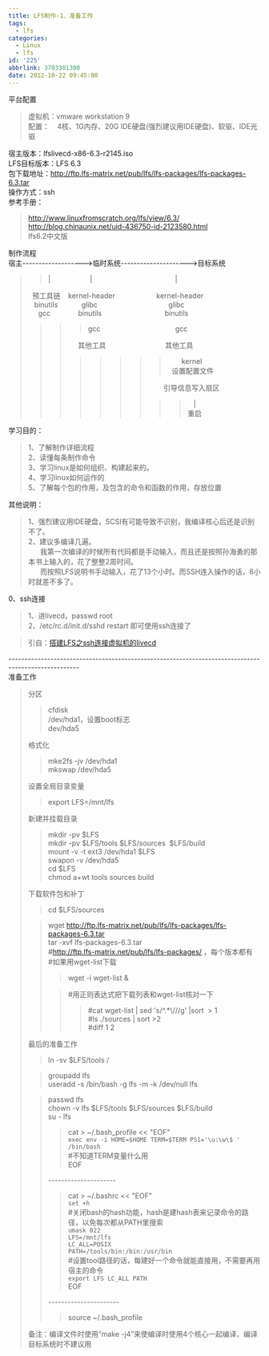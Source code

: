 ```yaml
---
title: LFS制作-1、准备工作
tags:
  - lfs
categories:
  - Linux
  - lfs
id: '225'
abbrlink: 3703381300
date: 2012-10-22 09:45:00
---
```


  
平台配置  

> 虚拟机：vmware workstation 9  
> 配置：    4核、1G内存、20G IDE硬盘(强烈建议用IDE硬盘)、软驱、IDE光驱  

宿主版本：lfslivecd-x86-6.3-r2145.iso  
LFS目标版本：LFS 6.3  
包下载地址：http://ftp.lfs-matrix.net/pub/lfs/lfs-packages/lfs-packages-6.3.tar  
操作方式：ssh  
参考手册：  

> http://www.linuxfromscratch.org/lfs/view/6.3/  
> http://blog.chinaunix.net/uid-436750-id-2123580.html  
> lfs6.2中文版  

制作流程  
宿主------------------->临时系统--------------------->目标系统  

> > |                    |                                          |  
> 
>   预工具链    kernel-header                     kernel-header  
>    binutils            glibc                                    glibc  
>      gcc              binutils                                binutils
> 
> > > > gcc                                      gcc
> > > 
> > >      其他工具                              其他工具
> > > 
> > > > > > > >        kernel  
> > > > > > > >   设置配置文件  
> > > > > > > 
> > > > > > >         引导信息写入扇区  
> > > > > > > 
> > > > > > > > >    |  
> > > > > > > > > 重启  

学习目的：  

> 1、了解制作详细流程  
> 2、读懂每条制作命令  
> 3、学习linux是如何组织、构建起来的。  
> 4、学习linux如何运作的  
> 5、了解每个包的作用，及包含的命令和函数的作用，存放位置  

其他说明：  

> 1、强烈建议用IDE硬盘，SCSI有可能导致不识别，我编译核心后还是识别不了。  
> 2、建议多编译几遍。  
>       我第一次编译的时候所有代码都是手动输入，而且还是按照孙海勇的那本书上输入的，花了整整2周时间。  
>       而按照LFS说明书手动输入，花了13个小时。而SSH连入操作的话，8小时就差不多了。  

  
0、ssh连接  

> 1、进livecd，passwd root  
> 2、/etc/rc.d/init.d/sshd restart 即可使用ssh连接了  

> 引自：[搭建LFS之ssh连接虚拟机的livecd](http://zouyi.ixiezi.com/2009/08/18/%E6%90%AD%E5%BB%BAlfs%E4%B9%8Bssh%E8%BF%9E%E6%8E%A5%E8%99%9A%E6%8B%9F%E6%9C%BA%E7%9A%84livecd/)

\----------------------------------------------------------------------------------------------------  
准备工作  

> 分区  
> 
> > cfdisk  
> > /dev/hda1，设置boot标志  
> > dev/hda5  
> 
> 格式化  
> 
> > mke2fs -jv /dev/hda1  
> > mkswap /dev/hda5  
> 
> 设置全局目录变量  
> 
> > export LFS=/mnt/lfs  
> 
> 新建并挂载目录  
> 
> > mkdir -pv $LFS  
> > mkdir -pv $LFS/tools $LFS/sources  $LFS/build  
> > mount -v -t ext3 /dev/hda1 $LFS  
> > swapon -v /dev/hda5  
> > cd $LFS  
> > chmod a+wt tools sources build  
> 
> 下载软件包和补丁  
> 
> > cd $LFS/sources  
> 
> > wget http://ftp.lfs-matrix.net/pub/lfs/lfs-packages/lfs-packages-6.3.tar  
> > tar -xvf lfs-packages-6.3.tar  
> > #http://ftp.lfs-matrix.net/pub/lfs/lfs-packages/ ，每个版本都有  
> > #如果用wget-list下载  
> > 
> > > wget -i wget-list &  
> > 
> > > #用正则表达式把下载列表和wget-list核对一下  
> > > 
> > > > #cat wget-list | sed 's/^.\*\\///g' |sort  > 1  
> > > > #ls ./sources | sort >2  
> > > > #diff 1 2  
> > 
> >   
> 
> 最后的准备工作  
> 
> > ln -sv $LFS/tools /  
> 
> > groupadd lfs  
> > useradd -s /bin/bash -g lfs -m -k /dev/null lfs  
> 
> > passwd lfs  
> > chown -v lfs $LFS/tools $LFS/sources $LFS/build  
> > su - lfs  
> > 
> > > cat > ~/.bash\_profile << "EOF"  
> > > `exec env -i HOME=$HOME TERM=$TERM PS1='\u:\w\$ ' /bin/bash`  
> > > #不知道TERM变量什么用  
> > > EOF
> > 
> > \---------------------  
> > 
> > > cat > ~/.bashrc << "EOF"  
> > > `set +h`  
> > > #关闭bash的hash功能，hash是建hash表来记录命令的路径，以免每次都从PATH里搜索  
> > > `umask 022`  
> > > `LFS=/mnt/lfs`  
> > > `LC_ALL=POSIX`  
> > > `PATH=/tools/bin:/bin:/usr/bin`  
> > > #设置tool路径的话，每建好一个命令就能直接用，不需要再用宿主的命令  
> > > `export LFS LC_ALL PATH`  
> > > EOF  
> > 
> > \----------------------  
> > 
> > > source ~/.bash\_profile  
> > 
> >   
> 
> 备注：编译文件时使用“make -j4”来使编译时使用4个核心一起编译，编译目标系统时不建议用